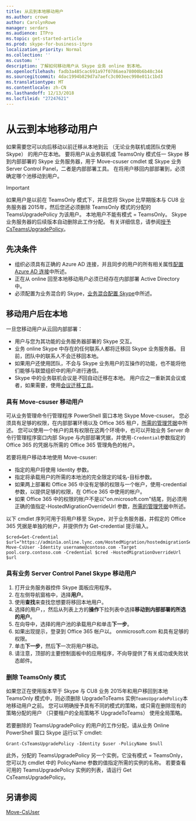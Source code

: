 ```yaml
---
title: 从云到本地移动用户
ms.author: crowe
author: CarolynRowe
manager: serdars
ms.audience: ITPro
ms.topic: get-started-article
ms.prod: skype-for-business-itpro
localization_priority: Normal
ms.collection: ''
ms.custom: ''
description: 了解如何移动用户从 Skype 业务 online 到本地。
ms.openlocfilehash: fadb3a485cac691a97f0786aea78000b6b48c344
ms.sourcegitcommit: 4dac1994b829d7a7aefc3c003eec998e011c1bd3
ms.translationtype: MT
ms.contentlocale: zh-CN
ms.lasthandoff: 12/13/2018
ms.locfileid: "27247621"
---
```

# <a name="move-users-from-the-cloud-to-on-premises"></a>从云到本地移动用户 

如果需要您可以向后移动以前迁移从本地到云 （无论业务联机或团队仅使用 Skype） 的用户在本地。 要将用户从业务联机或 TeamsOnly 模式任一 Skype 移到内部部署的 Skype 业务服务器，用于 Move-csuser cmdlet 或 Skype 业务 Server Control Panel，二者是内部部署工具。 在将用户移回内部部署到，必须确定哪个池移动到用户。

> [!Important]
> 如果用户是以前在 TeamsOnly 模式下，并且您将 Skype 比早期版本与 CU8 业务服务器 2015年，然后您还必须删除 TeamsOnly 模式的分配的 TeamsUpgradePolicy 为该用户。 本地用户不能有模式 = TeamsOnly。  Skype 业务服务器的后续版本自动删除此工作分配。 有关详细信息，请参阅[授予 CsTeamsUpgradePolicy](https://docs.microsoft.com/en-us/powershell/module/skype/grant-csteamsupgradepolicy)。

## <a name="prerequisites"></a>先决条件

- 组织必须具有正确的 Azure AD 连接，并且同步的用户的所有相关属性[配置 Azure AD 连接](configure-azure-ad-connect.md)中所述。
- 正在从 online 回至本地移动用户必须已经存在内部部署 Active Directory 中。
- 必须配置为业务混合的 Skype，[业务混合配置 Skype](configure-federation-with-skype-for-business-online.md)中所述。

## <a name="moving-users-back-to-on-premises"></a>移动用户后在本地

一旦您移动用户从云回内部部署：

- 用户与您为其功能的业务服务器部署的 Skype 交互。 
- 业务 online Skype 中存在的任何联系人都将迁移回 Skype 业务服务器。 目前，团队中的联系人不会迁移回本地。
- 如果用户还使用团队，不会与 Skype 业务用户的互操作的功能，也不能将他们能够与联盟组织中的用户进行通信。
- Skype 中的业务联机会议是*不*回自动迁移在本地。 用户应之一重新其会议或者，如果需要，使用[会议迁移工具](https://support.office.com/en-us/article/2b525fe6-ed0f-4331-b533-c31546fcf4d4)。

### <a name="move-users-with-move-csuser"></a>具有 Move-csuser 移动用户

可从业务管理命令行管理程序 PowerShell 窗口本地 Skype Move-csuser。 您必须具有足够的权限，在内部部署环境以及 Office 365 租户，[所需的管理凭据](move-users-between-on-premises-and-cloud.md#required-administrative-credentials)中所述。 您可以使用一个帐户的具有权限在这两个环境中，也可以开始业务 Server 命令行管理程序窗口内部 Skype 与内部部署凭据，并使用`-Credential`参数指定的 Office 365 的凭据与所需的 Office 365 管理角色的帐户。

若要将用户移动本地使用 Move-csuser:

- 指定的用户将使用 Identity 参数。
- 指定将承载用户的所需的本地池的完全限定的域名-目标参数。
- 如果两上部署和 Office 365 中没有足够的权限与一个帐户，使用-credential 参数，以提供足够的权限，在 Office 365 中使用的帐户。
- 如果 Office 365 中的权限的帐户不是以"on.microsoft.com"结尾，则必须用正确的值指定-HostedMigrationOverrideUrl 参数，[所需的管理凭据](move-users-between-on-premises-and-cloud.md#required-administrative-credentials)中所述。

以下 cmdlet 序列可用于将用户移至 Skype，对于业务服务器，并假定的 Office 365 凭据是单独的帐户，并提供作为 Get-credential 提示输入。

```
$cred=Get-Credential
$url="https://admin1a.online.lync.com/HostedMigration/hostedmigrationService.svc"
Move-CsUser -Identity username@contoso.com -Target pool.corp.contoso.com -Credential $cred -HostedMigrationOverrideUrl $url
```

### <a name="move-users-with-the-skype-for-business-server-control-panel"></a>具有业务 Server Control Panel Skype 移动用户

1. 打开业务服务器控件 Skype 面板应用程序。
2. 在左侧导航窗格中，选择**用户**。
3. 使用**查找**来查找您想要将移回本地用户。
4. 选择的用户，，然后从列表上方的**操作**下拉列表中选择**移动到内部部署的所选的用户**。
5. 在向导中，选择的用户池的承载用户和单击**下一步**。
6. 如果出现提示，登录到 Office 365 帐户以。 onmicrosoft.com 和具有足够的权限。
7. 单击**下一步**，然后**下**一次将用户移动。
8. 请注意，顶部的主要控制面板中的应用程序，不向导提供了有关成功或失败状态邮件。

### <a name="removing-teamsonly-mode"></a>删除 TeamsOnly 模式

如果您正在使用版本早于 Skype 与 CU8 业务 2015年和用户移回到本地 TeamsOnly 模式中，则必须删除 UpgradeToTeams 实例`TeamsUpgradePolicy`本地移动用户之前。 您可以明确授予具有不同的模式的策略，或只需在删除现有的策略分配的用户 （只要租户的全局策略不 UpgradeToTeams） 使用全局策略。

若要删除的 TeamsUpgradePolicy 的用户的工作分配，请从业务 Online PowerShell 窗口 Skype 运行以下 cmdlet:

`Grant-CsTeamsUpgradePolicy -Identity $user -PolicyName $null`

此外，分配的 TeamsUpgradePolicy 另一个实例，它没有模式 = TeamsOnly，您可以为 cmdlet 中的 PolicyName 参数的值指定所需的实例的名称。 若要查看可用的 TeamsUpgradePolicy 实例的列表，请运行 Get CsTeamsUpgradePolicy。


## <a name="see-also"></a>另请参阅

[Move-CsUser](https://docs.microsoft.com/en-us/powershell/module/skype/move-csuser)